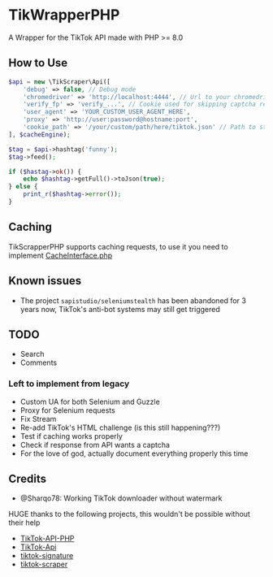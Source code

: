 # TikWrapperPHP
A Wrapper for the TikTok API made with PHP >= 8.0

## How to Use
```php
$api = new \TikScraper\Api([
    'debug' => false, // Debug mode
    'chromedriver' => 'http://localhost:4444', // Url to your chromedriver instance
    'verify_fp' => 'verify_...', // Cookie used for skipping captcha requests
    'user_agent' => 'YOUR_CUSTOM_USER_AGENT_HERE',
    'proxy' => 'http://user:password@hostname:port',
    'cookie_path' => '/your/custom/path/here/tiktok.json' // Path to store Guzzle's cookies, defaults to /tmp/tiktok.json
], $cacheEngine);

$tag = $api->hashtag('funny');
$tag->feed();

if ($hastag->ok()) {
    echo $hashtag->getFull()->toJson(true);
} else {
    print_r($hashtag->error());
}
```

## Caching
TikScrapperPHP supports caching requests, to use it you need to implement [CacheInterface.php](https://github.com/pablouser1/TikScraperPHP/blob/master/src/Interfaces/CacheInterface.php)

## Known issues
* The project `sapistudio/seleniumstealth` has been abandoned for 3 years now, TikTok's anti-bot systems may still get triggered

## TODO
* Search
* Comments
### Left to implement from legacy
* Custom UA for both Selenium and Guzzle
* Proxy for Selenium requests
* Fix Stream
* Re-add TikTok's HTML challenge (is this still happening???)
* Test if caching works properly
* Check if response from API wants a captcha
* For the love of god, actually document everything properly this time

## Credits
* @Sharqo78: Working TikTok downloader without watermark

HUGE thanks to the following projects, this wouldn't be possible without their help

* [TikTok-API-PHP](https://github.com/ssovit/TikTok-API-PHP)
* [TikTok-Api](https://github.com/davidteather/TikTok-Api)
* [tiktok-signature](https://github.com/carcabot/tiktok-signature)
* [tiktok-scraper](https://github.com/drawrowfly/tiktok-scraper)
